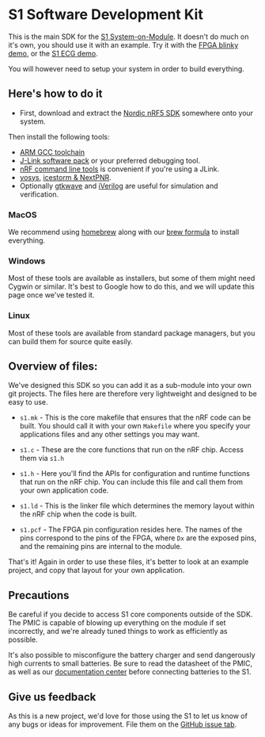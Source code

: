# S1 Software Development Kit

This is the main SDK for the [S1 System-on-Module](https://www.siliconwitchery.com/module). It doesn't do much on it's own, you should use it with an example. Try it with the [FPGA blinky demo](#), or the [S1 ECG demo](https://github.com/siliconwitchery/s1-ecg-demo).

You will however need to setup your system in order to build everything.

## Here's how to do it

- First, download and extract the [Nordic nRF5 SDK](https://www.nordicsemi.com/Software-and-tools/Software/nRF5-SDK) somewhere onto your system.

Then install the following tools: 

- [ARM GCC toolchain](https://developer.arm.com/tools-and-software/open-source-software/developer-tools/gnu-toolchain/gnu-rm/downloads)
- [J-Link software pack](https://www.segger.com/downloads/jlink/#J-LinkSoftwareAndDocumentationPack) or your preferred debugging tool.
- [nRF command line tools](https://www.nordicsemi.com/Software-and-tools/Development-Tools/nRF-Command-Line-Tools/Download) is convenient if you're using a JLink.
- [yosys](https://yosyshq.net/yosys/download.html), [icestorm & NextPNR](http://www.clifford.at/icestorm/).
- Optionally [gtkwave](http://gtkwave.sourceforge.net) and [iVerilog](http://iverilog.icarus.com) are useful for simulation and verification.



### MacOS

We recommend using [homebrew](https://brew.sh) along with our [brew formula](https://github.com/siliconwitchery/homebrew-oss-fpga) to install everything.

### Windows

Most of these tools are available as installers, but some of them might need Cygwin or similar. It's best to Google how to do this, and we will update this page once we've tested it.

### Linux

Most of these tools are available from standard package managers, but you can build them for source quite easily.

## Overview of files:

We've designed this SDK so you can add it as a sub-module into your own git projects. The files here are therefore very lightweight and designed to be easy to use.

- `s1.mk` - This is the core makefile that ensures that the nRF code can be built. You should call it with your own `Makefile` where you specify your applications files and any other settings you may want.

- `s1.c` - These are the core functions that run on the nRF chip. Access them via `s1.h`

- `s1.h` - Here you'll find the APIs for configuration and runtime functions that run on the nRF chip. You can include this file and call them from your own application code.

- `s1.ld` - This is the linker file which determines the memory layout within the nRF chip when the code is built.

- `s1.pcf` - The FPGA pin configuration resides here. The names of the pins correspond to the pins of the FPGA, where `Dx` are the exposed pins, and the remaining pins are internal to the module.

That's it! Again in order to use these files, it's better to look at an example project, and copy that layout for your own application.

## Precautions

Be careful if you decide to access S1 core components outside of the SDK. The PMIC is capable of blowing up everything on the module if set incorrectly, and we're already tuned things to work as efficiently as possible.

It's also possible to misconfigure the battery charger and send dangerously high currents to small batteries. Be sure to read the datasheet of the PMIC, as well as our [documentation center](https://docs.siliconwitchery.com/hardware/s1-module/) before connecting batteries to the S1.

## Give us feedback

As this is a new project, we'd love for those using the S1 to let us know of any bugs or ideas for improvement. File them on the [GitHub issue tab](https://github.com/siliconwitchery/s1-sdk/issues).